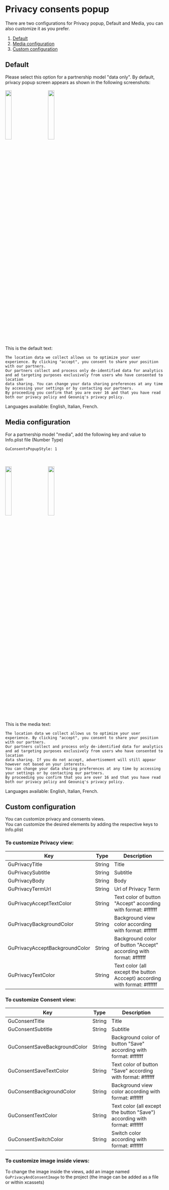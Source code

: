 # Privacy consents popup
There are two configurations for Privacy popup, Default and Media, you can also customize it as you prefer.

1. [Default](#default)
2. [Media configuration](#media-configuration)
3. [Custom configuration](#custom-configuration)

## Default

Please select this option for a partnership model "data only". By default, privacy popup screen appears as shown in the following screenshots:
<br><br>
<img src="http://www.geouniq.com/images/default_ios_1.png" width="20%">&nbsp;&nbsp;&nbsp;&nbsp;&nbsp;&nbsp;&nbsp;&nbsp;
<img src="http://www.geouniq.com/images/default_ios_2.png" width="20%">
<br><br>

This is the default text:
```
The location data we collect allows us to optimize your user experience. By clicking "accept", you consent to share your position with our partners.
Our partners collect and process only de-identified data for analytics and ad targeting purposes exclusively from users who have consented to location 
data sharing. You can change your data sharing preferences at any time by accessing your settings or by contacting our partners.
By proceeding you confirm that you are over 16 and that you have read both our privacy policy and Geouniq's privacy policy.
```
Languages available: English, Italian, French.

## Media configuration
For a partnership model "media", add the following key and value to Info.plist file (Number Type) 

```
GuConsentsPopupStyle: 1
```
<br><br>
<img src="http://www.geouniq.com/images/media_ios_1.png" width="20%">&nbsp;&nbsp;&nbsp;&nbsp;&nbsp;&nbsp;&nbsp;&nbsp;
<img src="http://www.geouniq.com/images/media_ios_2.png" width="20%">
<br><br>

This is the media text:
```
The location data we collect allows us to optimize your user experience. By clicking "accept", you consent to share your position with our partners.
Our partners collect and process only de-identified data for analytics and ad targeting purposes exclusively from users who have consented to location
data sharing. If you do not accept, advertisement will still appear however not based on your interests. 
You can change your data sharing preferences at any time by accessing your settings or by contacting our partners. 
By proceeding you confirm that you are over 16 and that you have read both our privacy policy and Geouniq's privacy policy.
```
Languages available: English, Italian, French.

## Custom configuration 

You can customize privacy and consents views.<br>
You can customize the desired elements by adding the respective keys to Info.plist

### To customize Privacy view:

|   Key   |   Type   |    Description      |
|---|---|---|
|GuPrivacyTitle|String|Title|
|GuPrivacySubtitle|String|Subtitle|
|GuPrivacyBody|String|Body|
|GuPrivacyTermUrl|String|Url of Privacy Term|
|GuPrivacyAcceptTextColor|String|Text color of button "Accept" according with format: #ffffff|
|GuPrivacyBackgroundColor|String|Background view color according with format: #ffffff|
|GuPrivacyAcceptBackgroundColor|String|Background color of button "Accept" according with format: #ffffff|
|GuPrivacyTextColor|String|Text color (all except the button Acccept) according with format: #ffffff|

### To customize Consent view:

|   Key   |   Type   |    Description      |
|---|---|---|
|GuConsentTitle|String|Title|
|GuConsentSubtitle|String|Subtitle|
|GuConsentSaveBackgroundColor|String|Background color of button "Save" according with format: #ffffff|
|GuConsentSaveTextColor|String|Text color of button "Save" according with format: #ffffff|
|GuConsentBackgroundColor|String|Background view color according with format: #ffffff|
|GuConsentTextColor|String|Text color (all except the button "Save") according with format: #ffffff|
|GuConsentSwitchColor|String|Switch color according with format: #ffffff|



### To customize image inside views:

To change the image inside the views, add an image named `GuPrivacyAndConsentImage` to the project (the image can be added as a file or within xcassets)

